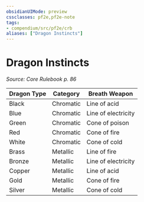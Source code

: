```yaml
---
obsidianUIMode: preview
cssclasses: pf2e,pf2e-note
tags:
- compendium/src/pf2e/crb
aliases: ["Dragon Instincts"]
---
```

# Dragon Instincts  
*Source: Core Rulebook p. 86*  

| Dragon Type | Category | Breath Weapon |
|-------------|----------|---------------|
| Black | Chromatic | Line of acid |
| Blue | Chromatic | Line of electricity |
| Green | Chromatic | Cone of poison |
| Red | Chromatic | Cone of fire |
| White | Chromatic | Cone of cold |
| Brass | Metallic | Line of fire |
| Bronze | Metallic | Line of electricity |
| Copper | Metallic | Line of acid |
| Gold | Metallic | Cone of fire |
| Silver | Metallic | Cone of cold |